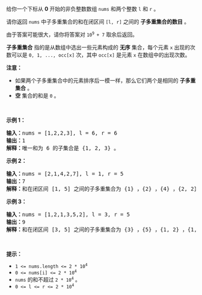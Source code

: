 <p>给你一个下标从 <strong>0</strong>&nbsp;开始的非负整数数组&nbsp;<code>nums</code>&nbsp;和两个整数&nbsp;<code>l</code> 和&nbsp;<code>r</code>&nbsp;。</p>

<p>请你返回&nbsp;<code>nums</code>&nbsp;中子多重集合的和在闭区间&nbsp;<code>[l, r]</code>&nbsp;之间的 <strong>子多重集合的数目</strong> 。</p>

<p>由于答案可能很大，请你将答案对&nbsp;<code>10<sup>9 </sup>+ 7</code>&nbsp;取余后返回。</p>

<p><strong>子多重集合</strong> 指的是从数组中选出一些元素构成的 <strong>无序</strong>&nbsp;集合，每个元素 <code>x</code>&nbsp;出现的次数可以是&nbsp;<code>0, 1, ..., occ[x]</code>&nbsp;次，其中&nbsp;<code>occ[x]</code>&nbsp;是元素&nbsp;<code>x</code>&nbsp;在数组中的出现次数。</p>

<p><b>注意：</b></p>

<ul>
	<li>如果两个子多重集合中的元素排序后一模一样，那么它们两个是相同的&nbsp;<strong>子多重集合</strong>&nbsp;。</li>
	<li><strong>空</strong>&nbsp;集合的和是 <code>0</code>&nbsp;。</li>
</ul>

<p>&nbsp;</p>

<p><strong>示例 1：</strong></p>

<pre>
<b>输入：</b>nums = [1,2,2,3], l = 6, r = 6
<b>输出：</b>1
<b>解释：</b>唯一和为 6 的子集合是 {1, 2, 3} 。
</pre>

<p><strong>示例 2：</strong></p>

<pre>
<b>输入：</b>nums = [2,1,4,2,7], l = 1, r = 5
<b>输出：</b>7
<b>解释：</b>和在闭区间 [1, 5] 之间的子多重集合为 {1} ，{2} ，{4} ，{2, 2} ，{1, 2} ，{1, 4} 和 {1, 2, 2} 。
</pre>

<p><strong>示例 3：</strong></p>

<pre>
<b>输入：</b>nums = [1,2,1,3,5,2], l = 3, r = 5
<b>输出：</b>9
<b>解释：</b>和在闭区间 [3, 5] 之间的子多重集合为 {3} ，{5} ，{1, 2} ，{1, 3} ，{2, 2} ，{2, 3} ，{1, 1, 2} ，{1, 1, 3} 和 {1, 2, 2} 。</pre>

<p>&nbsp;</p>

<p><strong>提示：</strong></p>

<ul>
	<li><code>1 &lt;= nums.length &lt;= 2 * 10<sup>4</sup></code></li>
	<li><code>0 &lt;= nums[i] &lt;= 2 * 10<sup>4</sup></code></li>
	<li><code>nums</code> 的和不超过&nbsp;<code>2 * 10<sup>4</sup></code> 。</li>
	<li><code>0 &lt;= l &lt;= r &lt;= 2 * 10<sup>4</sup></code></li>
</ul>
